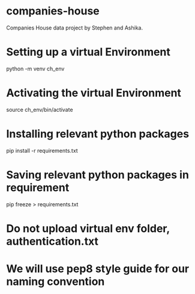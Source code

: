 # companies-house
Companies House data project by Stephen and Ashika.

# Setting up a virtual Environment
python -m venv ch_env

# Activating the virtual Environment
source ch_env/bin/activate

# Installing relevant python packages 
pip install -r requirements.txt

# Saving relevant python packages in requirement
pip freeze > requirements.txt

# Do not upload virtual env folder, authentication.txt

# We will use pep8 style guide for our naming convention

